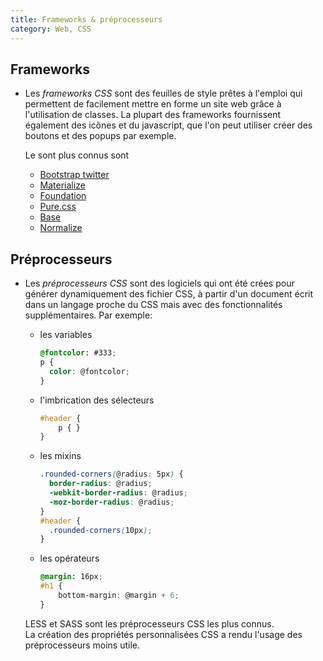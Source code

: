 ```yaml
---
title: Frameworks & préprocesseurs
category: Web, CSS
---
```


## Frameworks

* Les *frameworks CSS* sont des feuilles de style prêtes à l'emploi qui permettent de facilement mettre en forme un site web grâce à l'utilisation de classes. La plupart des frameworks fournissent également des icônes et du javascript, que l'on peut utiliser créer des boutons et des popups par exemple.

    Le sont plus connus sont

    - [Bootstrap twitter](http://getbootstrap.com/)
    - [Materialize](http://materializecss.com/)
    - [Foundation](https://foundation.zurb.com/)
    - [Pure.css](https://purecss.io/)
    - [Base](http://getbase.org/)
    - [Normalize](http://necolas.github.io/normalize.css/)

## Préprocesseurs

* Les *préprocesseurs CSS* sont des logiciels qui ont été crées pour générer dynamiquement des fichier CSS, à partir d'un document écrit dans un langage proche du CSS mais avec des fonctionnalités supplémentaires. Par exemple:

    - les variables

      ``` scss
      @fontcolor: #333;
      p {
        color: @fontcolor;
      }
      ```

    - l'imbrication des sélecteurs

      ``` scss
      #header {
          p { }
      }
      ```

    - les mixins

      ``` scss
      .rounded-corners(@radius: 5px) {
        border-radius: @radius;
        -webkit-border-radius: @radius;
        -moz-border-radius: @radius;
      }
      #header {
        .rounded-corners(10px);
      }
      ```

    - les opérateurs

      ``` scss
      @margin: 16px;
      #h1 {
          bottom-margin: @margin + 6;
      }
      ```

  LESS et SASS sont les préprocesseurs CSS les plus connus.  
  La création des propriétés personnalisées CSS a rendu l'usage des préprocesseurs moins utile.
